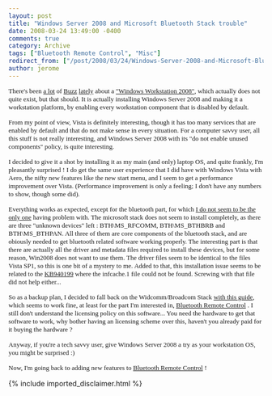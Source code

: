 ```yaml
---
layout: post
title: "Windows Server 2008 and Microsoft Bluetooth Stack trouble"
date: 2008-03-24 13:49:00 -0400
comments: true
category: Archive
tags: ["Bluetooth Remote Control", "Misc"]
redirect_from: ["/post/2008/03/24/Windows-Server-2008-and-Microsoft-Bluetooth-Stack-trouble", "/post/2008/03/24/windows-server-2008-and-microsoft-bluetooth-stack-trouble"]
author: jerome
---
```

<!-- more -->
<p>
<font face="trebuchet ms,geneva" size="2">There&#39;s been <a href="http://blogs.msdn.com/vijaysk/archive/2008/02/11/using-windows-server-2008-as-a-super-desktop-os.aspx" title="Vijayshinva Karnure's blog">a lot</a>&nbsp;of&nbsp;<a href="http://blogs.zdnet.com/microsoft/?p=1218" target="_blank" title="Mary Jo Foley's Blog">Buzz</a>&nbsp;<a href="http://weblogs.asp.net/israelio/archive/2008/02/21/windows-server-2008-as-workstation.aspx" target="_blank">lately</a> about a <a href="http://www.win2008workstation.com/wordpress/" title="Windows Workstation 2008">&quot;Windows Workstation 2008&quot;</a>, which actually does not quite exist, but that should.&nbsp;It is actually installing Windows Server 2008 and making it a workstation platform, by enabling every workstation component that is disabled by default. </font>
</p>
<p>
<font face="trebuchet ms,geneva" size="2">From my point of view, Vista is definitely interesting, though it has too many services that are enabled by default and that do not make sense in every situation. For a computer savvy user, all this stuff is not really interesting, and Windows Server 2008 with its &quot;do not enable unused components&quot; policy, is quite interesting. </font>
</p>
<p>
<font face="trebuchet ms,geneva" size="2">I decided to give it a shot by installing it as my main (and only)&nbsp;laptop OS, and quite frankly, I&#39;m pleasantly surprised !&nbsp;I do get the same user experience that I did have with Windows Vista with Aero, the nifty new features like the new start menu, and I seem to get a performance improvement over Vista. (Performance improvement is only a feeling; I don&#39;t have any numbers to show, though some did). </font>
</p>
<p>
<font face="trebuchet ms,geneva" size="2">Everything works as expected, except for the bluetooth part, for which <a href="http://www.sharepoint-tips.com/2008/02/installing-bluetooth-stack-in-windows.html" target="_blank" title="Ishai Sagi's blog">I do not seem to be the only one</a> having problem with. The microsoft stack does not seem to install completely, as there are three &quot;unknown devices&quot; left : BTH\MS_RFCOMM, BTH\MS_BTHBRB and BTH\MS_BTHPAN. All three of them are core components of the bluetooth stack, and are obiously needed to get bluetooth related software working properly. The interesting part is that there are actually all the driver and metadata files required to install these devices, but for some reason, Win2008 does not want to use them. The driver files seem to be identical to the files Vista SP1, so this is one bit of a mystery to me. Added to that, this installation issue seems to be related to the <a href="http://support.microsoft.com/kb/940199" target="_blank" title="KB940199">KB940199</a> where the infcache.1 file could not be found. Screwing with that file did not help either...</font> 
</p>
<p>
<font face="Trebuchet MS" size="2">So as a backup plan, I decided to fall back on the Widcomm/Broadcom Stack&nbsp;<a href="http://www.dev-toast.com/2007/01/05/uncrippling-bluetooth-in-vista-rtm" target="_blank" title="Uncrippling Bluetooth In Vista RTM">with this guide</a>, which seems to work fine, at least for the part I&#39;m interested in, <a href="/remotecontrol" title="Bluetooth Remote Control for Windows Mobile">Bluetooth Remote Control</a> . I still don&#39;t understand the licensing policy on this software... You need the hardware to get that software to work, why bother having an licensing scheme over this, haven&#39;t you already paid for it buying the hardware&nbsp;?</font> 
</p>
<p>
<font face="Trebuchet MS" size="2">Anyway, if you&#39;re a tech savvy user, give Windows Server 2008 a try as your workstation OS, you might be surprised :)</font> 
</p>
<p>
<font face="Trebuchet MS" size="2">Now, I&#39;m going back to adding new features to <a href="/remotecontrol" title="Bluetooth Remote Control for Windows Mobile">Bluetooth Remote Control</a> !</font> 
</p>

{% include imported_disclaimer.html %}
